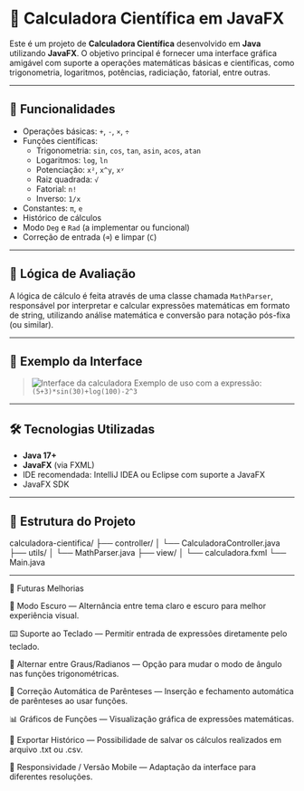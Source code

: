 # 🧮 Calculadora Científica em JavaFX

Este é um projeto de **Calculadora Científica** desenvolvido em **Java** utilizando **JavaFX**. O objetivo principal é fornecer uma interface gráfica amigável com suporte a operações matemáticas básicas e científicas, como trigonometria, logaritmos, potências, radiciação, fatorial, entre outras.

---

## 🚀 Funcionalidades

- Operações básicas: `+`, `-`, `×`, `÷`
- Funções científicas:
  - Trigonometria: `sin`, `cos`, `tan`, `asin`, `acos`, `atan`
  - Logaritmos: `log`, `ln`
  - Potenciação: `x²`, `x^y`, `xʸ`
  - Raiz quadrada: `√`
  - Fatorial: `n!`
  - Inverso: `1/x`
- Constantes: `π`, `e`
- Histórico de cálculos
- Modo `Deg` e `Rad` (a implementar ou funcional)
- Correção de entrada (`⌫`) e limpar (`C`)

---

## 🧠 Lógica de Avaliação

A lógica de cálculo é feita através de uma classe chamada `MathParser`, responsável por interpretar e calcular expressões matemáticas em formato de string, utilizando análise matemática e conversão para notação pós-fixa (ou similar).

---

## 📸 Exemplo da Interface

> ![Interface da calculadora](assets/interface.png) <!-- Adicione um print real aqui -->
> Exemplo de uso com a expressão: `(5+3)*sin(30)+log(100)-2^3`

---

## 🛠️ Tecnologias Utilizadas

- **Java 17+**
- **JavaFX** (via FXML)
- IDE recomendada: IntelliJ IDEA ou Eclipse com suporte a JavaFX
- JavaFX SDK

---

## 📂 Estrutura do Projeto

calculadora-cientifica/ 
├── controller/ 
│ └── CalculadoraController.java 
├── utils/ 
│ └── MathParser.java 
├── view/ 
│ └── calculadora.fxml 
└── Main.java 

---

🚧 Futuras Melhorias

🌙 Modo Escuro — Alternância entre tema claro e escuro para melhor experiência visual.

⌨️ Suporte ao Teclado — Permitir entrada de expressões diretamente pelo teclado.

📐 Alternar entre Graus/Radianos — Opção para mudar o modo de ângulo nas funções trigonométricas.

🔄 Correção Automática de Parênteses — Inserção e fechamento automática de parênteses ao usar funções.

📊 Gráficos de Funções — Visualização gráfica de expressões matemáticas.

📁 Exportar Histórico — Possibilidade de salvar os cálculos realizados em arquivo .txt ou .csv.

📱 Responsividade / Versão Mobile — Adaptação da interface para diferentes resoluções.
